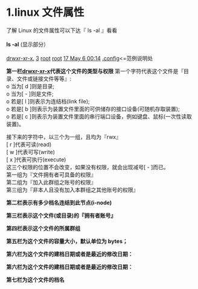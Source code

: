 # 1.linux 文件属性
了解 Linux 的文件属性可以下达『 ls -al 』看看<br>   
 **ls -al** (显示部分）<br>  
<ins>drwxr-xr-x.</ins>    <ins>3</ins>     <ins>root</ins>  <ins>root</ins>      <ins>17 May 6 00:14</ins>     <ins>.config</ins><=范例说明处<br> 

 **第一栏<ins>drwxr-xr-x</ins>代表这个文件的类型与权限**
第一个字符代表这个文件是『目录、文件或链接文件等等』:<br>
o 当为[ d ]则是目录;<br>
o 当为[ - ]则是文件;<br>
o 若是[ l ]则表示为连结档(link file);<br>
o 若是[ b ]则表示为装置文件里面的可供储存的接口设备(可随机存取装置);<br>
o 若是[ c ]则表示为装置文件里面的串行端口设备，例如键盘、鼠标(一次性读取装置)。<br>

接下来的字符中，以三个为一组，且均为『rwx』<br>
    [ r ]代表可读(read)<br>
    [ w ]代表可写(write)<br>
    [ x ]代表可执行(execute)<br>
  这三个权限的位置不会改变，如果没有权限，就会出现减号[ - ]而已。<br>
第一组为『文件拥有者可具备的权限』<br>
第二组为『加入此群组之账号的权限』<br>
第三组为『非本人且没有加入本群组之其他账号的权限』<br>

 **第二栏表示有多少档名连结到此节点(i-node)**

 **第三栏表示这个文件(或目录)的『拥有者账号』**

 **第四栏表示这个文件的所属群组**

 **第五栏为这个文件的容量大小，默认单位为 bytes；**

 **第六栏为这个文件的建档日期或者是最近的修改日期：**

 **第六栏为这个文件的建档日期或者是最近的修改日期：**

 **第七栏为这个文件的档名**
